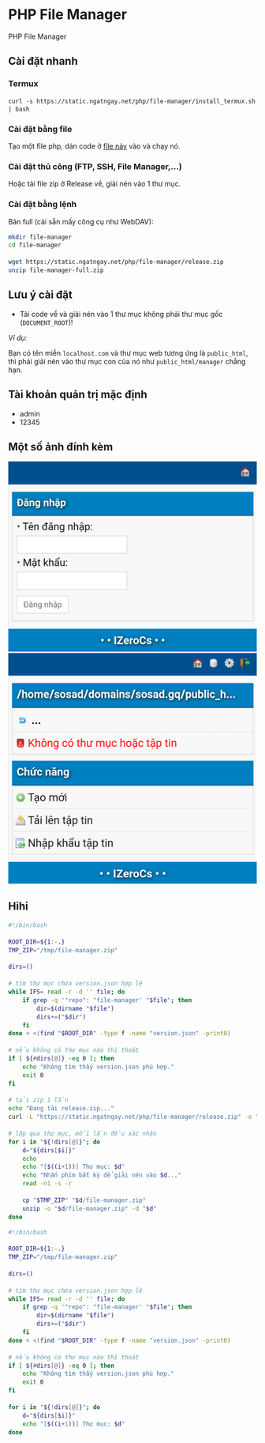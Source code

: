 # PHP File Manager

PHP File Manager

## Cài đặt nhanh

### Termux

```
curl -s https://static.ngatngay.net/php/file-manager/install_termux.sh | bash
```

### Cài đặt bằng file

Tạo một file php, dán code ở [file này](https://static.ngatngay.net/php/file-manager/install.txt) vào và chạy nó.

### Cài đặt thủ công (FTP, SSH, File Manager,...)

Hoặc tải file zip ở Release về, giải nén vào 1 thư mục.

### Cài đặt bằng lệnh

Bản full (cài sẵn mấy công cụ như WebDAV):

```bash
mkdir file-manager
cd file-manager

wget https://static.ngatngay.net/php/file-manager/release.zip
unzip file-manager-full.zip
```

## Lưu ý cài đặt

- Tải code về và giải nén vào 1 thư mục không phải thư mục gốc (`DOCUMENT_ROOT`)!

_Ví dụ:_

Bạn có tên miền `localhost.com` và thư mục web tương ứng là `public_html`, thì phải giải nén vào thư mục con của nó như `public_html/manager` chẳng hạn.

## Tài khoản quản trị mặc định

  * admin
  * 12345

## Một số ảnh đính kèm

![image](screenshot.png)
![image](screenshot1.png)

## Hihi

```bash
#!/bin/bash

ROOT_DIR=${1:-.}
TMP_ZIP="/tmp/file-manager.zip"

dirs=()

# tìm thư mục chứa version.json hợp lệ
while IFS= read -r -d '' file; do
    if grep -q '"repo": "file-manager' "$file"; then
        dir=$(dirname "$file")
        dirs+=("$dir")
    fi
done < <(find "$ROOT_DIR" -type f -name "version.json" -print0)

# nếu không có thư mục nào thì thoát
if [ ${#dirs[@]} -eq 0 ]; then
    echo "Không tìm thấy version.json phù hợp."
    exit 0
fi

# tải zip 1 lần
echo "Đang tải release.zip..."
curl -L "https://static.ngatngay.net/php/file-manager/release.zip" -o "$TMP_ZIP"

# lặp qua thư mục, mỗi lần đều xác nhận
for i in "${!dirs[@]}"; do
    d="${dirs[$i]}"
    echo
    echo "[$((i+1))] Thư mục: $d"
    echo "Nhấn phím bất kỳ để giải nén vào $d..."
    read -n1 -s -r

    cp "$TMP_ZIP" "$d/file-manager.zip"
    unzip -o "$d/file-manager.zip" -d "$d"
done
```

```bash
#!/bin/bash

ROOT_DIR=${1:-.}
TMP_ZIP="/tmp/file-manager.zip"

dirs=()

# tìm thư mục chứa version.json hợp lệ
while IFS= read -r -d '' file; do
    if grep -q '"repo": "file-manager' "$file"; then
        dir=$(dirname "$file")
        dirs+=("$dir")
    fi
done < <(find "$ROOT_DIR" -type f -name "version.json" -print0)

# nếu không có thư mục nào thì thoát
if [ ${#dirs[@]} -eq 0 ]; then
    echo "Không tìm thấy version.json phù hợp."
    exit 0
fi

for i in "${!dirs[@]}"; do
    d="${dirs[$i]}"
    echo "[$((i+1))] Thư mục: $d"
done
```
